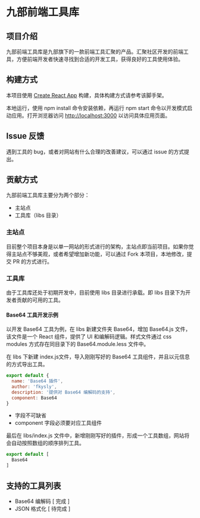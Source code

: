 # 九部前端工具库

## 项目介绍
九部前端工具库是九部旗下的一款前端工具汇聚的产品。汇聚社区开发的前端工具，方便前端开发者快速寻找到合适的开发工具，获得良好的工具使用体验。

## 构建方式

本项目使用 [Create React App](https://github.com/facebook/create-react-app) 构建，具体构建方式请参考该脚手架。

本地运行，使用 npm install 命令安装依赖，再运行 npm start 命令以开发模式启动应用。打开浏览器访问 [http://localhost:3000](http://localhost:3000) 以访问具体应用页面。

## Issue 反馈

遇到工具的 bug，或者对网站有什么合理的改善建议，可以通过 issue 的方式提出。

## 贡献方式

九部前端工具库主要分为两个部分：
* 主站点
* 工具库（libs 目录）

### 主站点

目前整个项目本身是以单一网站的形式进行的架构，主站点即当前项目。如果你觉得主站点不够美观，或者希望增加新功能，可以通过 Fork 本项目，本地修改，提交 PR 的方式进行。

### 工具库

由于工具库还处于初期开发中，目前使用 libs 目录进行承载。即 libs 目录下为开发者贡献的可用的工具。

#### Base64 工具开发示例

以开发 Base64 工具为例，在 libs 新建文件夹 Base64，增加 Base64.js 文件，该文件是一个 React 组件，提供了 UI 和编解码逻辑。样式文件通过 css modules 方式存在同目录下的 Base64.module.less 文件中。

在 libs 下新建 index.js文件，导入刚刚写好的 Base64 工具组件，并且以元信息的方式导出工具。

```javascript
export default {
  name: 'Base64 插件',
  author: 'fkysly',
  description: '提供对 Base64 编解码的支持',
  component: Base64
}
```

* 字段不可缺省
* component 字段必须要对应工具组件

最后在 libs/index.js 文件中，新增刚刚写好的插件，形成一个工具数组，网站将会自动按照数组的顺序排列工具。

```javascript
export default [
  Base64
]
```

## 支持的工具列表

* Base64 编解码 [ 完成 ]
* JSON 格式化 [ 待完成 ]
